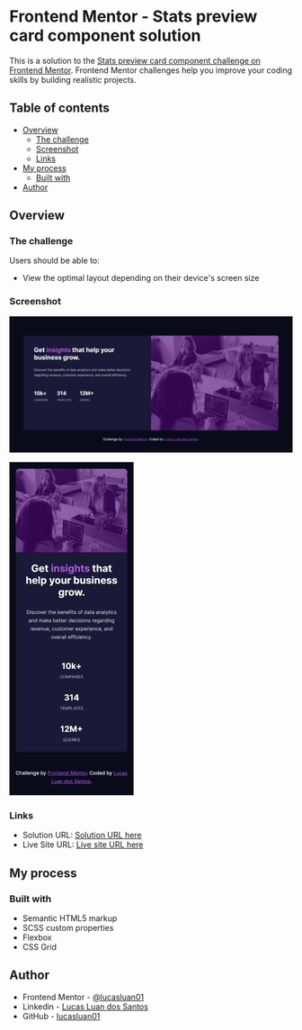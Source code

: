 # Frontend Mentor - Stats preview card component solution

This is a solution to the [Stats preview card component challenge on Frontend Mentor](https://www.frontendmentor.io/challenges/stats-preview-card-component-8JqbgoU62). Frontend Mentor challenges help you improve your coding skills by building realistic projects. 

## Table of contents

- [Overview](#overview)
  - [The challenge](#the-challenge)
  - [Screenshot](#screenshot)
  - [Links](#links)
- [My process](#my-process)
  - [Built with](#built-with)
- [Author](#author)

## Overview

### The challenge

Users should be able to:

- View the optimal layout depending on their device's screen size

### Screenshot

![Desktop solution screenshot](./screenshot.jpeg)

![Mobile solution screenshot](./screenshot-mobile.jpg)


### Links

- Solution URL: [Solution URL here](https://github.com/lucasluan01/frontend-mentor/tree/main/html-css/newbie/stats-preview-card-component)
- Live Site URL: [Live site URL here](https://stats-preview-card-component-lucasluan01.vercel.app)

## My process

### Built with

- Semantic HTML5 markup
- SCSS custom properties
- Flexbox
- CSS Grid

## Author

- Frontend Mentor - [@lucasluan01](https://www.frontendmentor.io/profile/yourusername)
- Linkedin - [Lucas Luan dos Santos](https://www.linkedin.com/in/lucas-luan-dos-santos/)
- GitHub - [lucasluan01](https://github.com/lucasluan01)